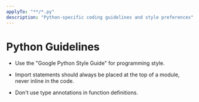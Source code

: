```yaml
---
applyTo: "**/*.py"
description: "Python-specific coding guidelines and style preferences"
---
```


# Python Guidelines

- Use the "Google Python Style Guide" for programming style.

- Import statements should always be placed at the top of a module, never
  inline in the code.

- Don't use type annotations in function definitions.
